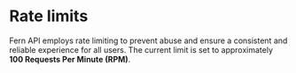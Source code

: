 # Rate limits

Fern API employs rate limiting to prevent abuse and ensure a consistent and reliable experience for all users. The current limit is set to approximately **100 Requests Per Minute (RPM)**.
